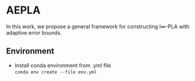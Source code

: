 # AEPLA
In this work, we propose a general framework for constructing l∞-PLA with adaptive error bounds.
## Environment
* Install conda environment from .yml file  
`conda env create --file env.yml`
